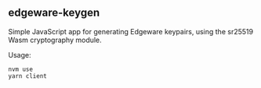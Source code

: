 ## edgeware-keygen

Simple JavaScript app for generating Edgeware keypairs, using the sr25519
Wasm cryptography module.

Usage:

```
nvm use
yarn client
```
